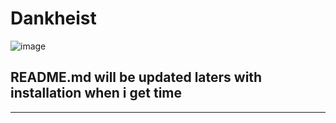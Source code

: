 # Dankheist #

![image](https://github.com/1010saf/dankheist/assets/92152439/80c2c383-1e90-4338-aace-56a54f1e3683)
## README.md will be updated laters with installation when i get time

------------------------------------------------



